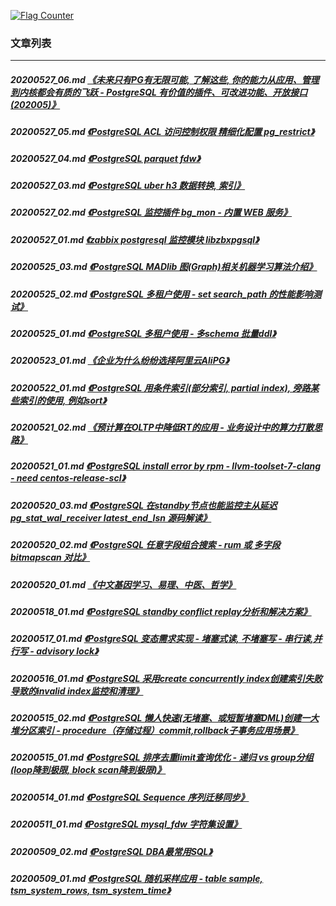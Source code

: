 <a rel="nofollow" href="http://info.flagcounter.com/h9V1"  ><img src="http://s03.flagcounter.com/count/h9V1/bg_FFFFFF/txt_000000/border_CCCCCC/columns_2/maxflags_12/viewers_0/labels_0/pageviews_0/flags_0/"  alt="Flag Counter"  border="0"  ></a>  
  
### 文章列表  
----  
##### 20200527_06.md   [《未来只有PG有无限可能, 了解这些, 你的能力从应用、管理到内核都会有质的飞跃 - PostgreSQL 有价值的插件、可改进功能、开放接口 (202005)》](20200527_06.md)  
##### 20200527_05.md   [《PostgreSQL ACL 访问控制权限 精细化配置 pg_restrict》](20200527_05.md)  
##### 20200527_04.md   [《PostgreSQL parquet fdw》](20200527_04.md)  
##### 20200527_03.md   [《PostgreSQL uber h3 数据转换, 索引》](20200527_03.md)  
##### 20200527_02.md   [《PostgreSQL 监控插件 bg_mon - 内置 WEB 服务》](20200527_02.md)  
##### 20200527_01.md   [《zabbix postgresql 监控模块 libzbxpgsql》](20200527_01.md)  
##### 20200525_03.md   [《PostgreSQL MADlib 图(Graph)相关机器学习算法介绍》](20200525_03.md)  
##### 20200525_02.md   [《PostgreSQL 多租户使用 - set search_path 的性能影响测试》](20200525_02.md)  
##### 20200525_01.md   [《PostgreSQL 多租户使用 - 多schema 批量ddl》](20200525_01.md)  
##### 20200523_01.md   [《企业为什么纷纷选择阿里云AliPG》](20200523_01.md)  
##### 20200522_01.md   [《PostgreSQL 用条件索引(部分索引, partial index), 旁路某些索引的使用, 例如sort》](20200522_01.md)  
##### 20200521_02.md   [《预计算在OLTP中降低RT的应用 - 业务设计中的算力打散思路》](20200521_02.md)  
##### 20200521_01.md   [《PostgreSQL install error by rpm - llvm-toolset-7-clang - need centos-release-scl》](20200521_01.md)  
##### 20200520_03.md   [《PostgreSQL 在standby节点也能监控主从延迟 pg_stat_wal_receiver latest_end_lsn 源码解读》](20200520_03.md)  
##### 20200520_02.md   [《PostgreSQL 任意字段组合搜索 - rum 或 多字段 bitmapscan 对比》](20200520_02.md)  
##### 20200520_01.md   [《中文基因学习、易理、中医、哲学》](20200520_01.md)  
##### 20200518_01.md   [《PostgreSQL standby conflict replay分析和解决方案》](20200518_01.md)  
##### 20200517_01.md   [《PostgreSQL 变态需求实现 - 堵塞式读, 不堵塞写 - 串行读,并行写 - advisory lock》](20200517_01.md)  
##### 20200516_01.md   [《PostgreSQL 采用create concurrently index创建索引失败导致的invalid index监控和清理》](20200516_01.md)  
##### 20200515_02.md   [《PostgreSQL 懒人快速(无堵塞、或短暂堵塞DML)创建一大堆分区索引 - procedure（存储过程）commit,rollback子事务应用场景》](20200515_02.md)  
##### 20200515_01.md   [《PostgreSQL 排序去重limit查询优化 - 递归 vs group分组 (loop降到极限, block scan降到极限)》](20200515_01.md)  
##### 20200514_01.md   [《PostgreSQL Sequence 序列迁移同步》](20200514_01.md)  
##### 20200511_01.md   [《PostgreSQL mysql_fdw 字符集设置》](20200511_01.md)  
##### 20200509_02.md   [《PostgreSQL DBA最常用SQL》](20200509_02.md)  
##### 20200509_01.md   [《PostgreSQL 随机采样应用 - table sample, tsm_system_rows, tsm_system_time》](20200509_01.md)  
